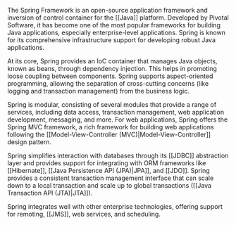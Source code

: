   
The Spring Framework is an open-source application framework and inversion of control container for the [[Java]] platform. Developed by Pivotal Software, it has become one of the most popular frameworks for building Java applications, especially enterprise-level applications. Spring is known for its comprehensive infrastructure support for developing robust Java applications.

At its core, Spring provides an IoC container that manages Java objects, known as beans, through dependency injection. This helps in promoting loose coupling between components. Spring supports aspect-oriented programming, allowing the separation of cross-cutting concerns (like logging and transaction management) from the business logic.

Spring is modular, consisting of several modules that provide a range of services, including data access, transaction management, web application development, messaging, and more. For web applications, Spring offers the Spring MVC framework, a rich framework for building web applications following the [[Model-View-Controller (MVC)|Model-View-Controller]] design pattern.

Spring simplifies interaction with databases through its [[JDBC]] abstraction layer and provides support for integrating with ORM frameworks like [[Hibernate]], [[Java Persistence API (JPA)|JPA]], and [[JDO]]. Spring provides a consistent transaction management interface that can scale down to a local transaction and scale up to global transactions ([[Java Transaction API (JTA)|JTA]]).

Spring integrates well with other enterprise technologies, offering support for remoting, [[JMS]], web services, and scheduling.